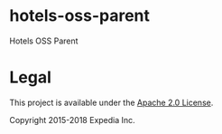 # hotels-oss-parent
Hotels OSS Parent

# Legal
This project is available under the [Apache 2.0 License](http://www.apache.org/licenses/LICENSE-2.0.html).

Copyright 2015-2018 Expedia Inc.
